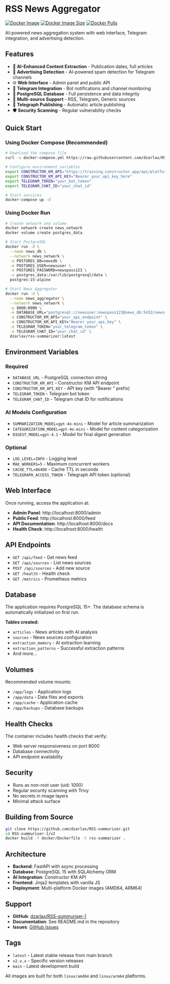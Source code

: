 # RSS News Aggregator

[![Docker Image](https://img.shields.io/docker/v/dzarlax/rss-summarizer?sort=semver)](https://hub.docker.com/r/dzarlax/rss-summarizer)
[![Docker Image Size](https://img.shields.io/docker/image-size/dzarlax/rss-summarizer/latest)](https://hub.docker.com/r/dzarlax/rss-summarizer)
[![Docker Pulls](https://img.shields.io/docker/pulls/dzarlax/rss-summarizer)](https://hub.docker.com/r/dzarlax/rss-summarizer)

AI-powered news aggregation system with web interface, Telegram integration, and advertising detection.

## Features

- 🤖 **AI-Enhanced Content Extraction** - Publication dates, full articles
- 🚨 **Advertising Detection** - AI-powered spam detection for Telegram channels  
- 🌐 **Web Interface** - Admin panel and public API
- 📱 **Telegram Integration** - Bot notifications and channel monitoring
- 🐘 **PostgreSQL Database** - Full persistence and data integrity
- 🔄 **Multi-source Support** - RSS, Telegram, Generic sources
- 📰 **Telegraph Publishing** - Automatic article publishing
- 🛡️ **Security Scanning** - Regular vulnerability checks

## Quick Start

### Using Docker Compose (Recommended)

```bash
# Download the compose file
curl -o docker-compose.yml https://raw.githubusercontent.com/dzarlax/RSS-summuriser-1/main/v2/docker-compose.example.yml

# Configure environment variables
export CONSTRUCTOR_KM_API="https://training.constructor.app/api/platform-kmapi/v1/knowledge-models/your-model-id/chat/completions/direct_llm"
export CONSTRUCTOR_KM_API_KEY="Bearer your_api_key_here"
export TELEGRAM_TOKEN="your_bot_token"
export TELEGRAM_CHAT_ID="your_chat_id"

# Start services
docker-compose up -d
```

### Using Docker Run

```bash
# Create network and volume
docker network create news_network
docker volume create postgres_data

# Start PostgreSQL
docker run -d \
  --name news_db \
  --network news_network \
  -e POSTGRES_DB=newsdb \
  -e POSTGRES_USER=newsuser \
  -e POSTGRES_PASSWORD=newspass123 \
  -v postgres_data:/var/lib/postgresql/data \
  postgres:15-alpine

# Start News Aggregator
docker run -d \
  --name news_aggregator \
  --network news_network \
  -p 8000:8000 \
  -e DATABASE_URL="postgresql://newsuser:newspass123@news_db:5432/newsdb" \
  -e CONSTRUCTOR_KM_API="your_api_endpoint" \
  -e CONSTRUCTOR_KM_API_KEY="Bearer your_api_key" \
  -e TELEGRAM_TOKEN="your_telegram_token" \
  -e TELEGRAM_CHAT_ID="your_chat_id" \
  dzarlax/rss-summarizer:latest
```

## Environment Variables

### Required
- `DATABASE_URL` - PostgreSQL connection string
- `CONSTRUCTOR_KM_API` - Constructor KM API endpoint
- `CONSTRUCTOR_KM_API_KEY` - API key (with "Bearer " prefix)
- `TELEGRAM_TOKEN` - Telegram bot token
- `TELEGRAM_CHAT_ID` - Telegram chat ID for notifications

### AI Models Configuration
- `SUMMARIZATION_MODEL=gpt-4o-mini` - Model for article summarization
- `CATEGORIZATION_MODEL=gpt-4o-mini` - Model for content categorization  
- `DIGEST_MODEL=gpt-4.1` - Model for final digest generation

### Optional
- `LOG_LEVEL=INFO` - Logging level
- `MAX_WORKERS=5` - Maximum concurrent workers
- `CACHE_TTL=86400` - Cache TTL in seconds
- `TELEGRAPH_ACCESS_TOKEN` - Telegraph API token (optional)

## Web Interface

Once running, access the application at:

- **Admin Panel**: http://localhost:8000/admin
- **Public Feed**: http://localhost:8000/feed
- **API Documentation**: http://localhost:8000/docs
- **Health Check**: http://localhost:8000/health

## API Endpoints

- `GET /api/feed` - Get news feed
- `GET /api/sources` - List news sources
- `POST /api/sources` - Add new source
- `GET /health` - Health check
- `GET /metrics` - Prometheus metrics

## Database

The application requires PostgreSQL 15+. The database schema is automatically initialized on first run.

**Tables created:**
- `articles` - News articles with AI analysis
- `sources` - News sources configuration
- `extraction_memory` - AI extraction learning
- `extraction_patterns` - Successful extraction patterns
- And more...

## Volumes

Recommended volume mounts:
- `/app/logs` - Application logs
- `/app/data` - Data files and exports
- `/app/cache` - Application cache
- `/app/backups` - Database backups

## Health Checks

The container includes health checks that verify:
- Web server responsiveness on port 8000
- Database connectivity
- API endpoint availability

## Security

- Runs as non-root user (uid: 1000)
- Regular security scanning with Trivy
- No secrets in image layers
- Minimal attack surface

## Building from Source

```bash
git clone https://github.com/dzarlax/RSS-summuriser.git
cd RSS-summuriser-1/v2
docker build -f docker/Dockerfile -t rss-summarizer .
```

## Architecture

- **Backend**: FastAPI with async processing
- **Database**: PostgreSQL 15 with SQLAlchemy ORM
- **AI Integration**: Constructor KM API
- **Frontend**: Jinja2 templates with vanilla JS
- **Deployment**: Multi-platform Docker images (AMD64, ARM64)

## Support

- **GitHub**: [dzarlax/RSS-summuriser-1](https://github.com/dzarlax/RSS-summuriser-1)
- **Documentation**: See README.md in the repository
- **Issues**: [GitHub Issues](https://github.com/dzarlax/RSS-summuriser-1/issues)

## Tags

- `latest` - Latest stable release from main branch
- `v2.x.x` - Specific version releases
- `main` - Latest development build

All images are built for both `linux/amd64` and `linux/arm64` platforms.